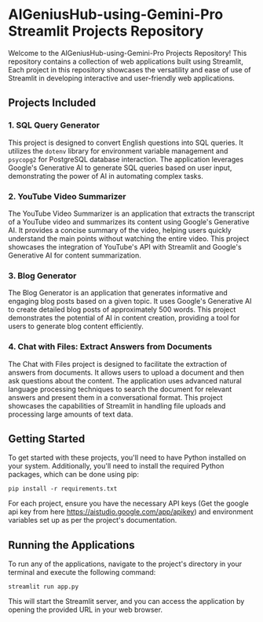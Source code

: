 # AIGeniusHub-using-Gemini-Pro Streamlit Projects Repository

Welcome to the AIGeniusHub-using-Gemini-Pro Projects Repository! This repository contains a collection of web applications built using Streamlit, Each project in this repository showcases the versatility and ease of use of Streamlit in developing interactive and user-friendly web applications.

## Projects Included

### 1. SQL Query Generator

This project is designed to convert English questions into SQL queries. It utilizes the `dotenv` library for environment variable management and `psycopg2` for PostgreSQL database interaction. The application leverages Google's Generative AI to generate SQL queries based on user input, demonstrating the power of AI in automating complex tasks.

### 2. YouTube Video Summarizer

The YouTube Video Summarizer is an application that extracts the transcript of a YouTube video and summarizes its content using Google's Generative AI. It provides a concise summary of the video, helping users quickly understand the main points without watching the entire video. This project showcases the integration of YouTube's API with Streamlit and Google's Generative AI for content summarization.

### 3. Blog Generator

The Blog Generator is an application that generates informative and engaging blog posts based on a given topic. It uses Google's Generative AI to create detailed blog posts of approximately 500 words. This project demonstrates the potential of AI in content creation, providing a tool for users to generate blog content efficiently.

### 4. Chat with Files: Extract Answers from Documents

The Chat with Files project is designed to facilitate the extraction of answers from documents. It allows users to upload a document and then ask questions about the content. The application uses advanced natural language processing techniques to search the document for relevant answers and present them in a conversational format. This project showcases the capabilities of Streamlit in handling file uploads and processing large amounts of text data.

## Getting Started

To get started with these projects, you'll need to have Python installed on your system. Additionally, you'll need to install the required Python packages, which can be done using pip:

```
pip install -r requirements.txt
```

For each project, ensure you have the necessary API keys (Get the google api key from here https://aistudio.google.com/app/apikey) and environment variables set up as per the project's documentation.

## Running the Applications

To run any of the applications, navigate to the project's directory in your terminal and execute the following command:

```
streamlit run app.py
```

This will start the Streamlit server, and you can access the application by opening the provided URL in your web browser.

